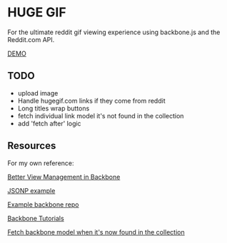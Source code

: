 # HUGE GIF

For the ultimate reddit gif viewing experience using backbone.js and the Reddit.com API.

[DEMO](http://patmood.github.io/hugegif)

## TODO
- upload image
- Handle hugegif.com links if they come from reddit
- Long titles wrap buttons
- fetch individual link model it's not found in the collection
- add 'fetch after' logic

## Resources
For my own reference:

[Better View Management in Backbone](http://lostechies.com/derickbailey/2011/09/15/zombies-run-managing-page-transitions-in-backbone-apps/)

[JSONP example](http://stackoverflow.com/questions/8430113/backbone-collection-jsonp-ajax-results-not-generating-model-correctly)

[Example backbone repo](https://github.com/thomasdavis/backbonetutorials/blob/gh-pages/videos/beginner/index.html)

[Backbone Tutorials](http://backbonetutorials.com/)

[Fetch backbone model when it's now found in the collection](http://lostechies.com/derickbailey/2012/02/03/get-a-model-from-a-backbone-collection-without-knowing-if-the-collection-is-loaded/)
